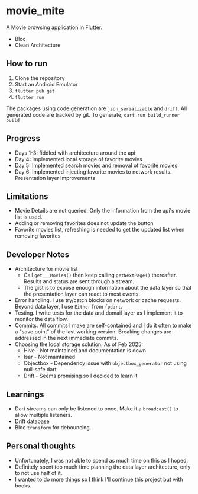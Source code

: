 # movie_mite

A Movie browsing application in Flutter.

* Bloc
* Clean Architecture

## How to run

1. Clone the repository
2. Start an Android Emulator
3. `flutter pub get`
4. `flutter run`

The packages using code generation are `json_serializable` and `drift`.
All generated code are tracked by git. To generate,
`dart run build_runner build`

## Progress

* Days 1-3: fiddled with architecture around the api
* Day 4: Implemented local storage of favorite movies
* Day 5: Implemented search movies and removal of favorite movies
* Day 6: Implemented injecting favorite movies to network results.
  Presentation layer improvements

## Limitations

* Movie Details are not queried. Only the information from the api's movie
  list is used.
* Adding or removing favorites does not update the button
* Favorite movies list, refreshing is needed to get the updated list when
  removing favorites

## Developer Notes

* Architecture for movie list
  * Call `get___Movies()` then keep calling `getNextPage()` thereafter.
    Results and status are sent through a stream.
  * The gist is to expose enough information about the data layer so that
    the presentation layer can react to most events.
* Error handling. I use try/catch blocks on network or cache requests. Beyond
  data layer, I use `Either` from `fpdart`.
* Testing. I write tests for the data and domail layer as I implement it to
  monitor the data flow.
* Commits. All commits I make are self-contained and I do it often to make a
  "save point" of the last working version. Breaking changes are addressed in
  the next immediate commits.
* Choosing the local storage solution. As of Feb 2025:
  * Hive - Not maintained and documentation is down
  * Isar - Not maintained
  * Objectbox - Dependency issue with `objectbox_generator` not using null-safe
    dart
  * Drift - Seems promising so I decided to learn it

## Learnings

* Dart streams can only be listened to once. Make it a `broadcast()` to allow
  multiple listeners.
* Drift database
* Bloc `transform` for debouncing.

## Personal thoughts

* Unfortunately, I was not able to spend as much time on this as I hoped.
* Definitely spent too much time planning the data layer architecture, only
  to not use half of it.
* I wanted to do more things so I think I'll continue this project but with books.
